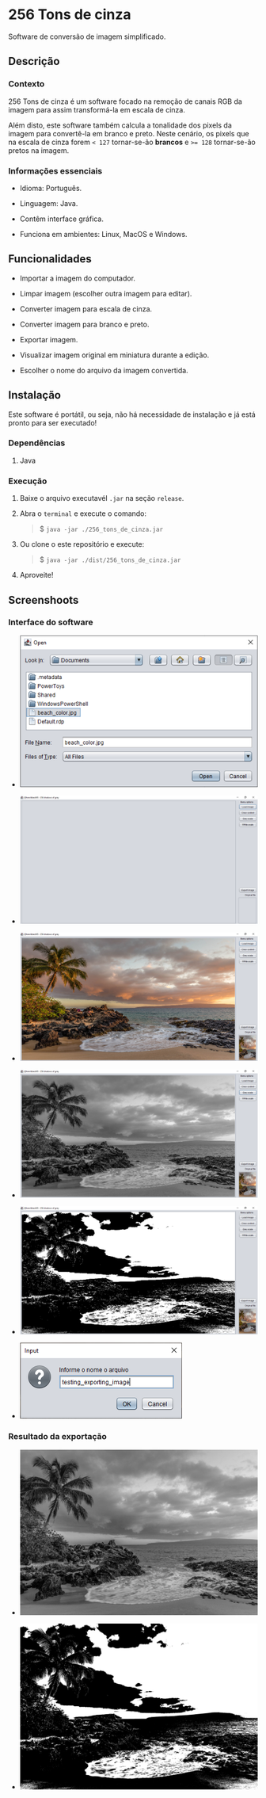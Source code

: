 # 256 Tons de cinza

Software de conversão de imagem simplificado.

## Descrição

### Contexto

256 Tons de cinza é um software focado na remoção de canais RGB da imagem para assim transformá-la em escala de cinza.

Além disto, este software também calcula a tonalidade dos pixels da imagem para convertê-la em branco e preto. Neste cenário, os pixels que na escala de cinza forem `< 127` tornar-se-ão **brancos** e `>= 128` tornar-se-ão pretos na imagem.

### Informações essenciais

- Idioma: Português.

- Linguagem: Java.

- Contêm interface gráfica.

- Funciona em ambientes: Linux, MacOS e Windows.

## Funcionalidades

- Importar a imagem do computador.

- Limpar imagem (escolher outra imagem para editar).

- Converter imagem para escala de cinza.

- Converter imagem para branco e preto.

- Exportar imagem.

- Visualizar imagem original em miniatura durante a edição.

- Escolher o nome do arquivo da imagem convertida.

## Instalação

Este software é portátil, ou seja, não há necessidade de instalação e já está pronto para ser executado!

### Dependências

1. Java

### Execução

1. Baixe o arquivo executavél `.jar` na seção `release`.

1. Abra o `terminal` e execute o comando:
    > $ `java -jar ./256_tons_de_cinza.jar`

1. Ou clone o este repositório e execute:
    > $ `java -jar ./dist/256_tons_de_cinza.jar`

1. Aproveite!

## Screenshoots

### Interface do software

- ![Software menu file chooser](./docs/screenshots/01_menu_file_chooser.png)

- ![Software main screen clean content](./docs/screenshots/02_screen_main_clean.png)

- ![Software main screen loaded content](./docs/screenshots/03_screen_main_loaded.png)

- ![Software main screen grey scale](./docs/screenshots/04_screen_main_grey.png)

- ![Software main screen white black scale](./docs/screenshots/05_screen_main_white.png)

- ![Software menu file export](./docs/screenshots/06_menu_file_export.png)

### Resultado da exportação

- ![Export gray scale](./dist/beach_scale_grey.jpg)

- ![Export white black scale](./dist/beach_scale_white.jpg)